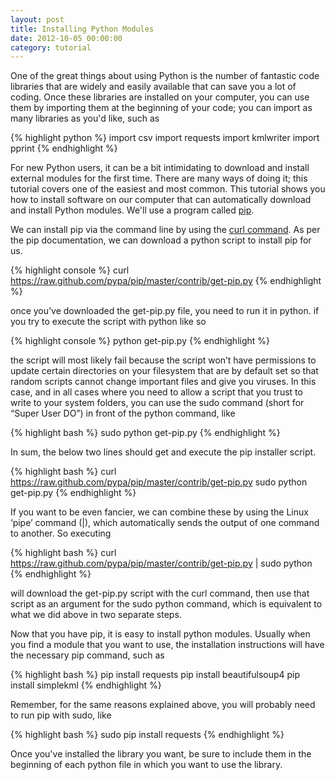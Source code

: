 ```yaml
---
layout: post 
title: Installing Python Modules
date: 2012-10-05 00:00:00
category: tutorial
---
```


One of the great things about using Python is the number of fantastic code libraries that are widely and easily available that can save you a lot of coding. Once these libraries are installed on your computer, you can use them by importing them at the beginning of your code; you can import as many libraries as you'd like, such as

{% highlight python %}
import csv
import requests
import kmlwriter
import pprint
{% endhighlight %}

For new Python users, it can be a bit intimidating to download and install external modules for the first time. There are many ways of doing it; this tutorial covers one of the easiest and most common. This tutorial shows you how to install software on our computer that can automatically download and install Python modules. We'll use a program called [pip](http://www.pip-installer.org/en/latest/).

We can install pip via the command line by using the [curl command](http://www.thegeekstuff.com/2012/04/curl-examples/). As per the pip documentation, we can download a python script to install pip for us.

{% highlight console %}
curl https://raw.github.com/pypa/pip/master/contrib/get-pip.py
{% endhighlight %}

once you&#8217;ve downloaded the get-pip.py file, you need to run it in python. if you try to execute the script with python like so

{% highlight console %}
python get-pip.py
{% endhighlight %}

the script will most likely fail because the script won&#8217;t have permissions to update certain directories on your filesystem that are by default set so that random scripts cannot change important files and give you viruses. In this case, and in all cases where you need to allow a script that you trust to write to your system folders, you can use the sudo command (short for &#8220;Super User DO&#8221;) in front of the python command, like

{% highlight bash %}
sudo python get-pip.py
{% endhighlight %}

In sum, the below two lines should get and execute the pip installer script.

{% highlight bash %}
curl https://raw.github.com/pypa/pip/master/contrib/get-pip.py
sudo python get-pip.py
{% endhighlight %}

If you want to be even fancier, we can combine these by using the Linux &#8216;pipe&#8217; command (|), which automatically sends the output of one command to another. So executing

{% highlight bash %}
curl https://raw.github.com/pypa/pip/master/contrib/get-pip.py | sudo python
{% endhighlight %}

will download the get-pip.py script with the curl command, then use that script as an argument for the sudo python command, which is equivalent to what we did above in two separate steps. 

Now that you have pip, it is easy to install python modules. Usually when you find a module that you want to use, the installation instructions will have the necessary pip command, such as

{% highlight bash %}
pip install requests
pip install beautifulsoup4
pip install simplekml
{% endhighlight %}

Remember, for the same reasons explained above, you will probably need to run pip with sudo, like

{% highlight bash %}
sudo pip install requests
{% endhighlight %}

Once you've installed the library you want, be sure to include them in the beginning of each python file in which you want to use the library.